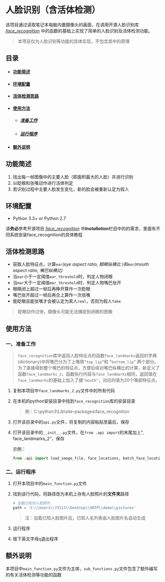 



# 人脸识别（含活体检测）

该项目通过读取笔记本电脑内置摄像头的画面，在调用开源人脸识别库 *[face_recognition](https://github.com/ageitgey/face_recognition)* 中的函数的基础上实现了简单的人脸识别及活体检测功能。

> 本项目仅为人脸识别等功能的具体实现，不包含其中的原理



## 目录

- #### [功能简述](#jump1)

- #### [环境配置](#jump2)

- #### [活体检测思路](#jump3)

- #### [使用方法](#jump4)

  - ##### [准备工作](#jump5)
  - ##### [运行程序](#jump6)

- #### [额外说明](#jump7)



## <span id="jump1">功能简述</span>

1. 找出每一帧图像中的主要人脸（即面积最大的人脸）并进行识别
2. 以眨眼和张嘴动作进行活体判定
3. 若识别过程中主要人脸发生变化，新的脸会被重新认定为假人



## <span id="jump2">环境配置</span>

- Python 3.3+ or Python 2.7

请**务必**参考开源项目 *[face_recognition](https://github.com/ageitgey/face_recognition)* 中***Installation***栏目中的的需求，里面有不同系统安装face_recognition的具体教程



## <span id="jump3">活体检测思路</span>

- 获取人脸特征点，计算`ear`*(eye aspect ratio, 眼睛纵横比 )*和`mar`*(mouth aspect ratio, 嘴巴纵横比)*
- 当`ear`小于一定阈值`ear_threshold`时，判定人物闭眼
- 当`mar`大于一定阈值`mar_threshold`时，判定人物嘴巴张开
- 眼睛闭上超过一帧后再睁开算作一次眨眼
- 嘴巴张开超过一帧后再合上算作一次张嘴
- 能眨眼且能张嘴才会被认定为真人`real`，否则为假人`fake`

> 眨眼动作过快，摄像头可能无法捕捉到闭眼的图像



## <span id="jump4">使用方法</span>

### <span id="jump5">一、准备工作</span>

> `face_recognition`库中返回人脸特征点的函数`face_landmarks`返回的字典(dictionary)中将嘴巴分为了上嘴唇`“top_lip”`和 `“bottom_lip”` 两个部分。为了直接得到整个嘴巴的特征点，方便后续对嘴巴纵横比的计算，新定义了函数`face_landmarks_2`，函数执行内容与`face_landmarks`相同，返回值在`face_landmarks`的基础上加入了键`"mouth"`，对应的值为20个嘴部特征点。

1. 复制本项目中`face_landmarks_2.py`文件中的所有代码

2. 在本机的python安装目录中找到`face_recognition`库的安装目录 

   > 例：C:\python3\Lib\site-packages\face_recognition 

   

3. 打开该目录中的`api.py`文件，将复制的内容粘贴至最后，保存

   

4. 打开该目录中的`__init__.py`文件，在`from .api import`的末尾加上”, face_landmarks_2“，保存

   示例：
   
   ```python
   from .api import load_image_file, face_locations, batch_face_locations, face_landmarks, face_encodings, compare_faces, face_distance, face_landmarks_2
   ```
   
   



### <span id="jump6">二、运行程序</span>

1. 打开本项目中的`main_function.py`文件

2. 找到该行代码，将路径改为本机上存有人脸照片的**文件夹**路径

   ```python
   # 加载已知的人脸照片
   path = 'C:\\Users\\73113\\Desktop\\SRTP\\demo\\pictures'
   ```

   > 注：加载已知人脸图片后，已知人名列表由人脸图片名自动生成

3. 运行程序

4. 按下英文字母`q`退出程序



## <span id="jump7">额外说明</span>

本项目中`main_function.py`文件为主体，`sub_functions.py`文件包含了额外编写的有关活体检测等功能的函数

